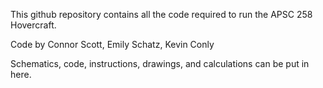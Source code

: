 This github repository contains all the code required to run the APSC 258 Hovercraft.

Code by Connor Scott, Emily Schatz, Kevin Conly

Schematics, code, instructions, drawings, and calculations can be put in here.